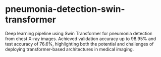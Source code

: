 # pneumonia-detection-swin-transformer
Deep learning pipeline using Swin Transformer for pneumonia detection from chest X-ray images. Achieved validation accuracy up to 98.95% and test accuracy of 76.6%, highlighting both the potential and challenges of deploying transformer-based architectures in medical imaging.
